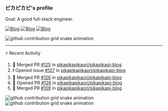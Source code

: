 ### ピカピカピ's profile

Goal: A good full-stack engineer.

[![Blog](https://img.shields.io/badge/Blog-Main%20Site-%23c6a2eb)](https://pikapikapikaori.github.io/pikapikapi-blog/#/en-us/) [![Blog](https://img.shields.io/badge/Blog-Standby%20Site-%23c6c2eb)](https://pikapikapi-blog.vercel.app/#/en-us/) [![Blog](https://img.shields.io/badge/Blog-Sub--Site-%23d6a2eb)](https://pikapikapikaori.github.io/pikapikapi-blog-hexo/)

<picture>
  <source media="(prefers-color-scheme: dark)" srcset="https://github-readme-stats-pikapikapikaori.vercel.app/api/top-langs/?username=pikapikapikaori&langs_count=10&layout=compact&theme=material-palenight">
  <source media="(prefers-color-scheme: light)" srcset="https://github-readme-stats-pikapikapikaori.vercel.app/api/top-langs/?username=pikapikapikaori&langs_count=10&layout=compact&theme=buefy">
  <img alt="github contribution grid snake animation" src="https://github-readme-stats-pikapikapikaori.vercel.app/api/top-langs/?username=pikapikapikaori&langs_count=10&layout=compact&theme=buefy">
</picture>

---

:zap: Recent Activity

<!--START_SECTION:activity-->
1. 🎉 Merged PR [#125](https://github.com/pikapikapikaori/pikapikapi-blog/pull/125) in [pikapikapikaori/pikapikapi-blog](https://github.com/pikapikapikaori/pikapikapi-blog)
2. ❗ Opened issue [#127](https://github.com/pikapikapikaori/pikapikapi-blog/issues/127) in [pikapikapikaori/pikapikapi-blog](https://github.com/pikapikapikaori/pikapikapi-blog)
3. 🎉 Merged PR [#126](https://github.com/pikapikapikaori/pikapikapi-blog/pull/126) in [pikapikapikaori/pikapikapi-blog](https://github.com/pikapikapikaori/pikapikapi-blog)
4. 💪 Opened PR [#126](https://github.com/pikapikapikaori/pikapikapi-blog/pull/126) in [pikapikapikaori/pikapikapi-blog](https://github.com/pikapikapikaori/pikapikapi-blog)
5. 🎉 Merged PR [#109](https://github.com/pikapikapikaori/pikapikapi-blog/pull/109) in [pikapikapikaori/pikapikapi-blog](https://github.com/pikapikapikaori/pikapikapi-blog)
<!--END_SECTION:activity-->

<picture>
  <source media="(prefers-color-scheme: dark)" srcset="https://github-readme-stats-pikapikapikaori.vercel.app/api?username=pikapikapikaori&show_icons=true&theme=material-palenight">
  <source media="(prefers-color-scheme: light)" srcset="https://github-readme-stats-pikapikapikaori.vercel.app/api?username=pikapikapikaori&show_icons=true&theme=buefy">
  <img alt="github contribution grid snake animation" src="https://github-readme-stats-pikapikapikaori.vercel.app/api?username=pikapikapikaori&show_icons=true&theme=buefy">
</picture>

<picture>
  <source media="(prefers-color-scheme: dark)" srcset="https://raw.githubusercontent.com/pikapikapikaori/pikapikapikaori/generate-snake-output/github-contribution-grid-snake-dark.svg">
  <source media="(prefers-color-scheme: light)" srcset="https://raw.githubusercontent.com/pikapikapikaori/pikapikapikaori/generate-snake-output/github-contribution-grid-snake.svg">
  <img alt="github contribution grid snake animation" src="https://raw.githubusercontent.com/pikapikapikaori/pikapikapikaori/generate-snake-output/github-contribution-grid-snake.svg">
</picture>

<!--
**pikapikapikaori/pikapikapikaori** is a ✨ _special_ ✨ repository because its `README.md` (this file) appears on your GitHub profile.

Here are some ideas to get you started:

- 🔭 I’m currently working on ...
- 🌱 I’m currently learning ...
- 👯 I’m looking to collaborate on ...
- 🤔 I’m looking for help with ...
- 💬 Ask me about ...
- 📫 How to reach me: ...
- 😄 Pronouns: ...
- ⚡ Fun fact: ...
-->
